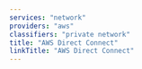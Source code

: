 ```yaml
---
services: "network"
providers: "aws"
classifiers: "private network"
title: "AWS Direct Connect"
linkTitle: "AWS Direct Connect"
---
```

